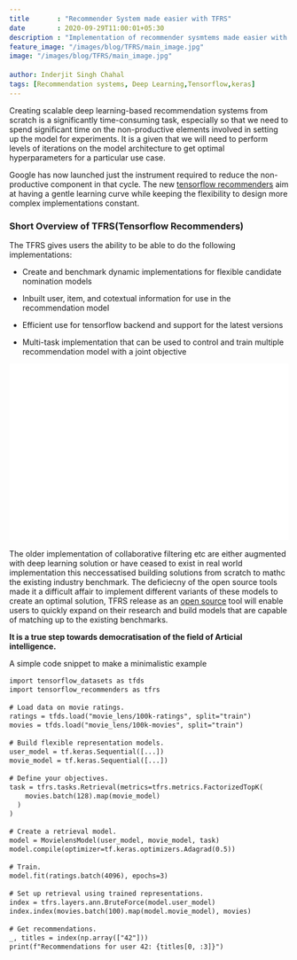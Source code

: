 ```yaml
---
title       : "Recommender System made easier with TFRS"
date        : 2020-09-29T11:00:01+05:30
description : "Implementation of recommender sysmtems made easier with google's tensorlfow Recommenders"
feature_image: "/images/blog/TFRS/main_image.jpg"
image: "/images/blog/TFRS/main_image.jpg"

author: Inderjit Singh Chahal
tags: [Recommendation systems, Deep Learning,Tensorflow,keras]
---
```


Creating scalable deep learning-based recommendation systems from scratch is a significantly time-consuming task, especially so that we need to spend significant time on the non-productive elements involved in setting up the model for experiments. It is a given that we will need to perform levels of iterations on the model architecture to get optimal hyperparameters for a particular use case. 

Google has now launched just the instrument required to reduce the non-productive component in that cycle. The new [tensorflow recommenders](https://www.tensorflow.org/recommenders) aim at having a gentle learning curve while keeping the flexibility to design more complex implementations constant. 



### Short Overview of TFRS(Tensorflow Recommenders)

The TFRS gives users the ability to be able to do the following implementations:

- Create and benchmark dynamic implementations for flexible candidate nomination models

- Inbuilt user, item, and cotextual information for use in the recommendation model

- Efficient use for tensorflow backend and support for the latest versions

- Multi-task implementation that can be used to control and train multiple recommendation model with a joint objective


![recomendor visual](/images/blog/TFRS/tf_visual.gif)



The older implementation of collaborative filtering etc are either augmented with deep learning solution or have ceased to exist in real world implementation this neccessatised building solutions from scratch to mathc the existing industry benchmark. The deficiecny of the open source tools made it a difficult affair to implement different variants of these models to create an optimal solution, TFRS release as an [open source](https://github.com/tensorflow/recommenders) tool will enable users to quickly expand on their research and build models that are capable of matching up to the existing benchmarks. 


**It is a true step towards democratisation of the field of Articial intelligence.**


A simple code snippet to make a minimalistic example

```
import tensorflow_datasets as tfds
import tensorflow_recommenders as tfrs

# Load data on movie ratings.
ratings = tfds.load("movie_lens/100k-ratings", split="train")
movies = tfds.load("movie_lens/100k-movies", split="train")

# Build flexible representation models.
user_model = tf.keras.Sequential([...])
movie_model = tf.keras.Sequential([...])

# Define your objectives.
task = tfrs.tasks.Retrieval(metrics=tfrs.metrics.FactorizedTopK(
    movies.batch(128).map(movie_model)
  )
)

# Create a retrieval model.
model = MovielensModel(user_model, movie_model, task)
model.compile(optimizer=tf.keras.optimizers.Adagrad(0.5))

# Train.
model.fit(ratings.batch(4096), epochs=3)

# Set up retrieval using trained representations.
index = tfrs.layers.ann.BruteForce(model.user_model)
index.index(movies.batch(100).map(model.movie_model), movies)

# Get recommendations.
_, titles = index(np.array(["42"]))
print(f"Recommendations for user 42: {titles[0, :3]}")
```